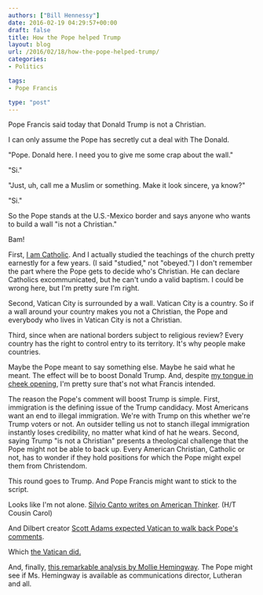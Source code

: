 ```yaml
---
authors: ["Bill Hennessy"]
date: 2016-02-19 04:29:57+00:00
draft: false
title: How the Pope helped Trump
layout: blog
url: /2016/02/18/how-the-pope-helped-trump/
categories:
- Politics

tags:
- Pope Francis

type: "post"
---
```


Pope Francis said today that Donald Trump is not a Christian.

I can only assume the Pope has secretly cut a deal with The Donald.

"Pope. Donald here. I need you to give me some crap about the wall."

"Si."

"Just, uh, call me a Muslim or something. Make it look sincere, ya know?"

"Si."

So the Pope stands at the U.S.-Mexico border and says anyone who wants to build a wall "is not a Christian."

Bam!

First, [I am Catholic](https://hennessysview.com/2016/02/09/evangelical-papists/). And I actually studied the teachings of the church pretty earnestly for a few years. (I said "studied," not "obeyed.") I don't remember the part where the Pope gets to decide who's Christian. He can declare Catholics excommunicated, but he can't undo a valid baptism. I could be wrong here, but I'm pretty sure I'm right.

Second, Vatican City is surrounded by a wall. Vatican City is a country. So if a wall around your country makes you not a Christian, the Pope and everybody who lives in Vatican City is not a Christian.

Third, since when are national borders subject to religious review? Every country has the right to control entry to its territory. It's why people make countries.

Maybe the Pope meant to say something else. Maybe he said what he meant. The effect will be to boost Donald Trump. And, despite [my tongue in cheek opening](https://hennessysview.com/2016/02/17/surface-thinking-deep-thinking/), I'm pretty sure that's not what Francis intended.

The reason the Pope's comment will boost Trump is simple. First, immigration is the defining issue of the Trump candidacy. Most Americans want an end to illegal immigration. We're with Trump on this whether we're Trump voters or not. An outsider telling us not to stanch illegal immigration instantly loses credibility, no matter what kind of hat he wears. Second, saying Trump "is not a Christian" presents a theological challenge that the Pope might not be able to back up. Every American Christian, Catholic or not, has to wonder if they hold positions for which the Pope might expel them from Christendom.

This round goes to Trump. And Pope Francis might want to stick to the script.

Looks like I'm not alone. [Silvio Canto writes on American Thinker](https://www.americanthinker.com/blog/2016/02/el_papa_embraces_raul_castro_but_calls_donald_trump_antichristian.html). (H/T Cousin Carol)

And Dilbert creator [Scott Adams expected Vatican to walk back Pope's comments](https://blog.dilbert.com/post/139580016696/the-pope-versus-donald-trump).

Which [the Vatican did.](https://thehill.com/blogs/ballot-box/270001-pope-spokesman-clarifies-trump-comment)

And, finally, [this remarkable analysis by Mollie Hemingway](https://thefederalist.com/2016/02/18/5-problems-with-pope-francis-comments-on-donald-trumps-faith/). The Pope might see if Ms. Hemingway is available as communications director, Lutheran and all.
